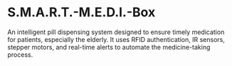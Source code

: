 # S.M.A.R.T.-M.E.D.I.-Box
An intelligent pill dispensing system designed to ensure timely medication for patients, especially the elderly. It uses RFID authentication, IR sensors, stepper motors, and real-time alerts to automate the medicine-taking process.
